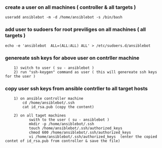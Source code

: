 ### create a user on all machines ( controller & all targets )

	useradd ansiblebot -m -d /home/ansiblebot -s /bin/bash

### add user to sudoers for root previliges  on all machines ( all targets )

	echo -e 'ansiblebot  ALL=(ALL:ALL) ALL' > /etc/sudoers.d/ansiblebot

### genereate ssh keys for above user on contrller machine 

```
	1) switch to user ( su - ansiblebot )
	2) run "ssh-keygen" command as user ( this will genereate ssh keys for the user ) 
```

### copy user ssh keys from ansible contrller to all target hosts

```
	1) on ansible controller machine
		cd /home/ansiblebot/.ssh 
		cat id_rsa.pub (copy the content)
```
```
	2) on all taget machines
		   swith to the user ( su - ansiblebot )
		   mkdir -p /home/ansiblebot/.ssh
		   touch /home/ansiblebot/.ssh/authorized_keys
		   chmod 600 /home/ansiblebot/.ssh/authorized_keys
		   vi /home/ansiblebot/.ssh/authorized_keys  (enter the copied contet of id_rsa.pub from controller & save the file)
```	
	

